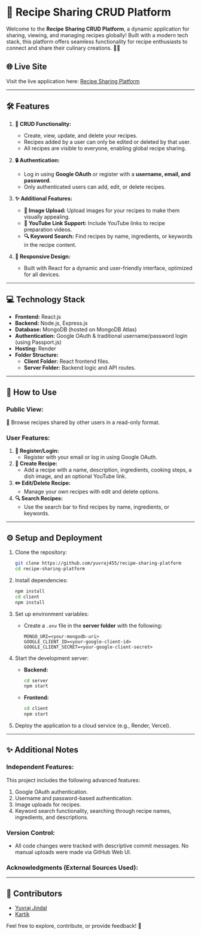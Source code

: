 # 🍴 Recipe Sharing CRUD Platform

Welcome to the **Recipe Sharing CRUD Platform**, a dynamic application for sharing, viewing, and managing recipes globally! Built with a modern tech stack, this platform offers seamless functionality for recipe enthusiasts to connect and share their culinary creations. 🍳✨

## 🌐 **Live Site**
Visit the live application here: [Recipe Sharing Platform](https://recipe-sharing-platform2.onrender.com)

---

## 🛠️ **Features**

1. **🔄 CRUD Functionality:**
   - Create, view, update, and delete your recipes.
   - Recipes added by a user can only be edited or deleted by that user.
   - All recipes are visible to everyone, enabling global recipe sharing.

2. **🔒 Authentication:**
   - Log in using **Google OAuth** or register with a **username, email, and password**.
   - Only authenticated users can add, edit, or delete recipes.

3. **✨ Additional Features:**
   - **📸 Image Upload:** Upload images for your recipes to make them visually appealing.
   - **🎥 YouTube Link Support:** Include YouTube links to recipe preparation videos.
   - **🔍 Keyword Search:** Find recipes by name, ingredients, or keywords in the recipe content.

4. **📱 Responsive Design:**
   - Built with React for a dynamic and user-friendly interface, optimized for all devices.

---

## 💻 **Technology Stack**

- **Frontend:** React.js  
- **Backend:** Node.js, Express.js  
- **Database:** MongoDB (hosted on MongoDB Atlas)  
- **Authentication:** Google OAuth & traditional username/password login (using Passport.js)  
- **Hosting:** Render  
- **Folder Structure:**  
  - **Client Folder:** React frontend files.  
  - **Server Folder:** Backend logic and API routes.  

---

## 🚀 **How to Use**

### **Public View:**
👀 Browse recipes shared by other users in a read-only format.

### **User Features:**
1. **👤 Register/Login:**
   - Register with your email or log in using Google OAuth.
2. **📜 Create Recipe:**
   - Add a recipe with a name, description, ingredients, cooking steps, a dish image, and an optional YouTube link.
3. **✏️ Edit/Delete Recipe:**
   - Manage your own recipes with edit and delete options.
4. **🔍 Search Recipes:**
   - Use the search bar to find recipes by name, ingredients, or keywords.

---

## ⚙️ **Setup and Deployment**

1. Clone the repository:
   ```bash
   git clone https://github.com/yuvraj455/recipe-sharing-platform
   cd recipe-sharing-platform
   ```

2. Install dependencies:
   ```bash
   npm install
   cd client
   npm install
   ```

3. Set up environment variables:
   - Create a `.env` file in the **server folder** with the following:
     ```
     MONGO_URI=<your-mongodb-uri>
     GOOGLE_CLIENT_ID=<your-google-client-id>
     GOOGLE_CLIENT_SECRET=<your-google-client-secret>
     ```

4. Start the development server:
   - **Backend:**
     ```bash
     cd server
     npm start
     ```
   - **Frontend:**
     ```bash
     cd client
     npm start
     ```

5. Deploy the application to a cloud service (e.g., Render, Vercel).

---

## ✨ **Additional Notes**

### **Independent Features:**
This project includes the following advanced features:
1. Google OAuth authentication.
2. Username and password-based authentication.
3. Image uploads for recipes.
4. Keyword search functionality, searching through recipe names, ingredients, and descriptions.

### **Version Control:**
- All code changes were tracked with descriptive commit messages. No manual uploads were made via GitHub Web UI.

### **Acknowledgments (External Sources Used):**


---

## 👥 **Contributors**
- [Yuvraj Jindal](https://github.com/yuvraj455)  
- [Kartik ](https://github.com/Kartikshahi)

Feel free to explore, contribute, or provide feedback! 🙌
